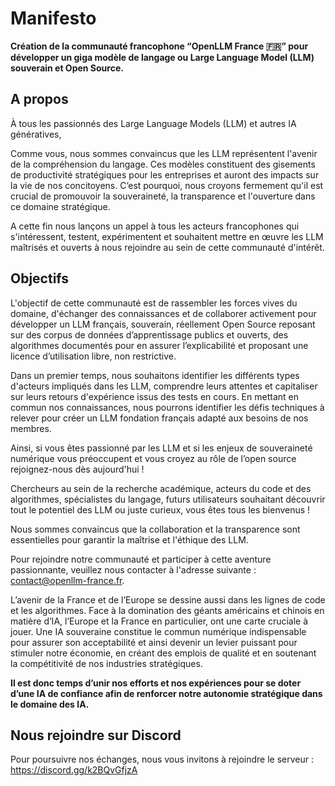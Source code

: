 # Manifesto

**Création de la communauté francophone “OpenLLM France 🇫🇷” pour développer un giga modèle de langage ou Large Language Model (LLM) souverain et Open Source.**

## A propos

À tous les passionnés des Large Language Models (LLM) et autres IA génératives,

Comme vous, nous sommes convaincus que les LLM représentent l'avenir de la compréhension du langage. Ces modèles constituent des gisements de productivité stratégiques pour les entreprises et auront des impacts sur la vie de nos concitoyens. C’est pourquoi, nous croyons fermement qu'il est crucial de promouvoir la souveraineté, la transparence et l'ouverture dans ce domaine stratégique.

A cette fin nous lançons un appel à tous les acteurs francophones qui s'intéressent, testent, expérimentent et souhaitent mettre en œuvre les LLM maîtrisés et ouverts à nous rejoindre au sein de cette communauté d'intérêt.

## Objectifs

L'objectif de cette communauté est de rassembler les forces vives du domaine, d'échanger des connaissances et de collaborer activement pour développer un LLM français, souverain, réellement Open Source reposant sur des corpus de données d’apprentissage publics et ouverts, des algorithmes documentés pour en assurer l’explicabilité et proposant une licence d’utilisation libre, non restrictive.

Dans un premier temps, nous souhaitons identifier les différents types d'acteurs impliqués dans les LLM, comprendre leurs attentes et capitaliser sur leurs retours d'expérience issus des tests en cours. En mettant en commun nos connaissances, nous pourrons identifier les défis techniques à relever pour créer un LLM fondation français adapté aux besoins de nos membres.

Ainsi, si vous êtes passionné par les LLM et si les enjeux de souveraineté numérique vous préoccupent et vous croyez au rôle de l’open source rejoignez-nous dès aujourd'hui ! 

Chercheurs au sein de la recherche académique, acteurs du code et des algorithmes, spécialistes du langage, futurs utilisateurs souhaitant découvrir tout le potentiel des LLM ou juste curieux, vous êtes tous les bienvenus ! 

Nous sommes convaincus que la collaboration et la transparence sont essentielles pour garantir la maîtrise et l'éthique des LLM.

Pour rejoindre notre communauté et participer à cette aventure passionnante, veuillez nous contacter à l'adresse suivante : [contact@openllm-france.fr](mailto:contact@openllm-france.fr).

L’avenir de la France et de l’Europe se dessine aussi dans les lignes de code et les algorithmes. Face à la domination des géants américains et chinois en matière d’IA, l’Europe et la France en particulier, ont une carte cruciale à jouer. Une IA souveraine constitue le commun numérique indispensable pour assurer son acceptabilité et ainsi devenir un levier puissant pour stimuler notre économie, en créant des emplois de qualité et en soutenant la compétitivité de nos industries stratégiques.

**Il est donc temps d’unir nos efforts et nos expériences pour se doter d’une IA de confiance afin de renforcer notre autonomie stratégique dans le domaine des IA.**

## Nous rejoindre sur Discord

Pour poursuivre nos échanges, nous vous invitons à rejoindre le serveur : https://discord.gg/k2BQvGfjzA
